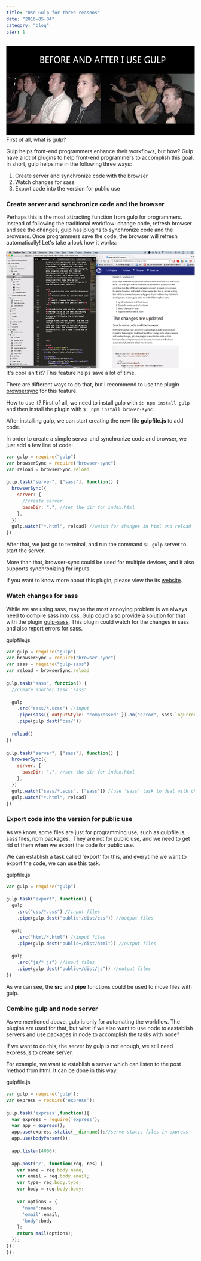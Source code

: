 ```yaml
---
title: "Use Gulp for three reasons"
date: "2016-05-04"
category: "blog"
star: 1
---
```


![](images/gulp/1.png)
First of all, what is [gulp](http://www.gulpjs.com/)?

Gulp helps front-end programmers enhance their workflows, but how? Gulp have a lot of plugins to help front-end programmers to accomplish this goal. In short, gulp helps me in the following three ways:

1. Create server and synchronize code with the browser
2. Watch changes for sass
3. Export code into the version for public use

### Create server and synchronize code and the browser

Perhaps this is the most attracting function from gulp for programmers. Instead of following the traditional workflow: change code, refresh browser and see the changes, gulp has plugins to synchronize code and the browsers. Once programmers save the code, the browser will refresh automatically! Let's take a look how it works:

![](images/gulp/2.gif)
It's cool isn't it? This feature helps save a lot of time.

There are different ways to do that, but I recommend to use the plugin [browsersync](http://www.browsersync.io/) for this feature.

How to use it? First of all, we need to install gulp with `$: npm install gulp` and then install the plugin with `$: npm install brower-sync.`

After installing gulp, we can start creating the new file **gulpfile.js** to add code.

In order to create a simple server and synchronize code and browser, we just add a few line of code:

```js
var gulp = require("gulp")
var browserSync = require("browser-sync")
var reload = browserSync.reload

gulp.task("server", ["sass"], function() {
  browserSync({
    server: {
      //create server
      baseDir: ".", //set the dir for index.html
    },
  })
  gulp.watch("*.html", reload) //watch for changes in html and reload
})
```

After that, we just go to terminal, and run the command `$: gulp` server to start the server.

More than that, browser-sync could be used for multiple devices, and it also supports synchronizing for inputs.

If you want to know more about this plugin, please view the its [website](http://www.browsersync.io/).

### Watch changes for sass

While we are using sass, maybe the most annoying problem is we always need to compile sass into css. Gulp could also provide a solution for that with the plugin [gulp-sass](https://www.npmjs.com/package/gulp-sass). This plugin could watch for the changes in sass and also report errors for sass.

gulpfile.js

```js
var gulp = require("gulp")
var browserSync = require("browser-sync")
var sass = require("gulp-sass")
var reload = browserSync.reload

gulp.task("sass", function() {
  //create another task 'sass'

  gulp
    .src("sass/*.scss") //input
    .pipe(sass({ outputStyle: "compressed" }).on("error", sass.logError)) //set the output format
    .pipe(gulp.dest("css/"))

  reload()
})

gulp.task("server", ["sass"], function() {
  browserSync({
    server: {
      baseDir: ".", //set the dir for index.html
    },
  })
  gulp.watch("sass/*.scss", ["sass"]) //use 'sass' task to deal with changes in sass
  gulp.watch("*.html", reload)
})
```

### Export code into the version for public use

As we know, some files are just for programming use, such as gulpfile.js, sass files, npm packages.. They are not for public use, and we need to get rid of them when we export the code for public use.

We can establish a task called 'export' for this, and everytime we want to export the code, we can use this task.

gulpfile.js

```js
var gulp = require("gulp")

gulp.task("export", function() {
  gulp
    .src("css/*.css") //input files
    .pipe(gulp.dest("public+/dist/css")) //output files

  gulp
    .src("html/*.html") //input files
    .pipe(gulp.dest("public+/dist/html")) //output files

  gulp
    .src("js/*.js") //input files
    .pipe(gulp.dest("public+/dist/js")) //output files
})
```

As we can see, the **src** and **pipe** functions could be used to move files with gulp.

### Combine gulp and node server

As we mentioned above, gulp is only for automating the workflow. The plugins are used for that, but what if we also want to use node to eastablish servers and use packages in node to accomplish the tasks with node?

If we want to do this, the server by gulp is not enough, we still need express.js to create server.

For example, we want to establish a server which can listen to the post method from html. It can be done in this way:

gulpfile.js

```js
var gulp = require('gulp');
var express = require('express');

gulp.task('express',function(){
  var express = require('express');
  var app = express();
  app.use(express.static(__dirname));//serve static files in express
  app.use(bodyParser());

  app.listen(4000);

  app.post('/', function(req, res) {
    var name = req.body.name;
    var email = req.body.email;
    var type= req.body.type;
    var body = req.body.body;

    var options = {
      'name':name,
      'email':email,
      'body':body
    };
    return mail(options);
  });
});
});
```
